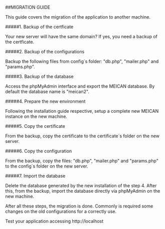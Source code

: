 ##MIGRATION GUIDE

This guide covers the migration of the application to another machine.

#####1. Backup of the certficate

Your new server will have the same domain? If yes, you need a backup of the certficate.

#####2. Backup of the configurations

Backup the following files from config`s folder: "db.php", "mailer.php" and "params.php". 

#####3. Backup of the database

Access the phpMyAdmin interface and export the MEICAN database. By default the database name is "meican2".

#####4. Prepare the new environment

Following the installation guide respective, setup a complete new MEICAN instance on the new machine.

#####5. Copy the certificate

From the backup, copy the certificate to the certificate`s folder on the new server.

#####6. Copy the configuration

From the backup, copy the files: "db.php", "mailer.php" and "params.php" to the config`s folder on the new server.

#####7. Import the database

Delete the database generated by the new installation of the step 4. After this, from the backup, import the database directly via phpMyAdmin on the new machine.

After all these steps, the migration is done. Commonly is required some changes on the old configurations for a correctly use.

Test your application accessing http://localhost
